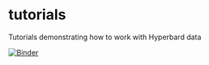 # tutorials
Tutorials demonstrating how to work with Hyperbard data

[![Binder](https://mybinder.org/badge_logo.svg)](https://mybinder.org/v2/gh/hyperbard/sandbox/main?urlpath=git-pull%3Frepo%3Dhttps%253A%252F%252Fgithub.com%252Fhyperbard%252Ftutorials%26urlpath%3Dlab%252Ftree%252Ftutorials%252Fnotebooks%252Fwelcome.ipynb%26branch%3Dmain)
